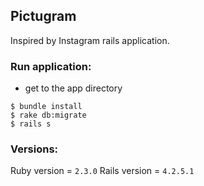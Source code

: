 ## Pictugram

Inspired by Instagram rails application.


### Run application:
* get to the app directory
```
$ bundle install
$ rake db:migrate
$ rails s
```

### Versions:
Ruby version = `2.3.0`
Rails version = `4.2.5.1`
